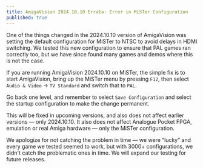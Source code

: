 ```yaml
---
title: AmigaVision 2024.10.10 Errata: Error in MiSTer Configuration
published: true
---
```


One of the things changed in the 2024.10.10 version of AmigaVision was setting the default configuration for MiSTer to NTSC to avoid delays in HDMI switching. We tested this new configuration to ensure that PAL games ran correctly too, but we have since found many games and demos where this is not the case.

If you are running AmigaVision 2024.10.10 on MiSTer, the simple fix is to start AmigaVision, bring up the MiSTer menu by pressing `F12`, then select `Audio & Video` → `TV Standard` and switch that to `PAL`. 

Go back one level, and remember to select `Save Configuration` and select the startup configuration to make the change permanent.

This will be fixed in upcoming versions, and also does not affect earlier versions — only 2024.10.10. It also does not affect Analogue Pocket FPGA, emulation or real Amiga hardware — only the MiSTer configuration.

We apologize for not catching the problem in time — we were “lucky” and every game we tested seemed to work, but with 3000+ configurations, we didn't catch the problematic ones in time. We will expand our testing for future releases.